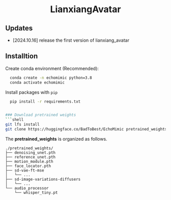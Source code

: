 <h1 align='center'>LianxiangAvatar</h1>

## Updates
- [2024.10.16] release the first version of lianxiang_avatar


## Installtion
Create conda environment (Recommended):
```bash
  conda create -n echomimic python=3.8
  conda activate echomimic
```

Install packages with `pip`
```bash
  pip install -r requirements.txt


### Download pretrained weights
```shell
git lfs install
git clone https://huggingface.co/BadToBest/EchoMimic pretrained_weights
```

The **pretrained_weights** is organized as follows.
```
./pretrained_weights/
├── denoising_unet.pth
├── reference_unet.pth
├── motion_module.pth
├── face_locator.pth
├── sd-vae-ft-mse
│   └── ...
├── sd-image-variations-diffusers
│   └── ...
└── audio_processor
    └── whisper_tiny.pt
```
